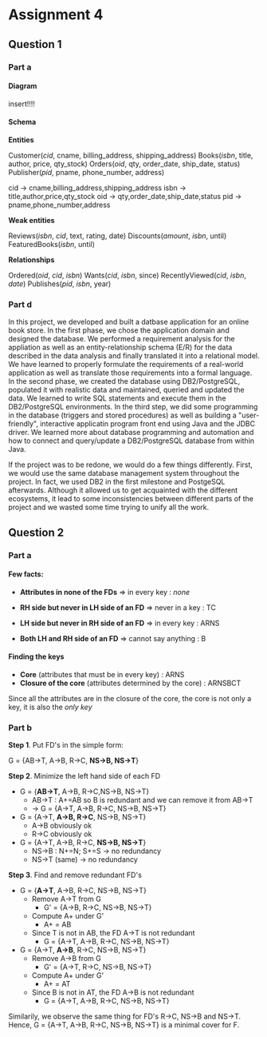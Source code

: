 # Assignment 4

## Question 1

### Part a

#### Diagram

insert!!!!

#### Schema

**Entities**

Customer(*cid*, cname, billing_address, shipping_address)
Books(*isbn*, title, author, price, qty_stock)
Orders(*oid*, qty, order_date, ship_date, status)
Publisher(*pid*, pname, phone_number, address)

cid -> cname,billing_address,shipping_address
isbn -> title,author,price,qty_stock
oid -> qty,order_date,ship_date,status
pid -> pname,phone_number,address

**Weak entities**

Reviews(*isbn*, *cid*, text, rating, date)
Discounts(*amount*, *isbn*, until)
FeaturedBooks(*isbn*, until)

**Relationships**

Ordered(*oid*, *cid*, *isbn*)
Wants(*cid*, *isbn*, since)
RecentlyViewed(*cid*, *isbn*, *date*)
Publishes(*pid*, *isbn*, year)

### Part d

In this project, we developed and built a datbase application for an online book store. In the first phase, we chose the application domain  and designed the database. We performed a requirement analysis for the appliation as well as an entity-relationship schema (E/R) for the data described in the data analysis and  finally translated it into a relational model. We have learned to properly formulate the requirements of a real-world application as well as translate those requirements into a formal language. In the second phase, we created the database using DB2/PostgreSQL, populated it with realistic data and  maintained, queried and updated the data. We learned to write SQL statements and execute them in the DB2/PostgreSQL environments. In the third step, we did some programming in the database (triggers and stored procedures) as well as building a "user-friendly", interactive applicatin program front end using Java and the JDBC driver. We learned more about database programming and automation and how to connect and query/update a DB2/PostgreSQL database from within Java.

If the project was to be redone, we would do a few things differently. First, we would use the same database management system throughout the project. In fact, we used DB2 in the first milestone and PostgeSQL afterwards. Although it allowed us to get acquainted with the different ecosystems, it lead to some inconsistencies between different parts of the project and we wasted some time trying to unify all the work.

## Question 2

### Part a

#### Few facts:

* **Attributes in none of the FDs** => in every key : *none*

* **RH side but never in LH side of an FD** => never in a key : TC

* **LH side but never in RH side of an FD** => in every key : ARNS

* **Both LH and RH side of an FD** => cannot say anything : B


#### Finding the keys

* **Core** (attributes that must be in every key) : ARNS
* **Closure of the core** (attributes determined by the core) : ARNSBCT

Since all the attributes are in the closure of the core, the core is not only a key, it is also the *only key*

### Part b

**Step 1**. Put FD's in the simple form:

G = {AB->T, A->B, R->C, **NS->B, NS->T**}

**Step 2**. Minimize the left hand side of each FD

* G = {**AB->T**, A->B, R->C,NS->B, NS->T}
  * AB->T : A+=AB so B is redundant and we can remove it from AB->T
  * -> G = {A->T, A->B, R->C, NS->B, NS->T}
* G = {A->T, **A->B, R->C**, NS->B, NS->T}
  * A->B obviously ok
  * R->C obviously ok
* G = {A->T, A->B, R->C, **NS->B, NS->T**}
  * NS->B : N+=N; S+=S -> no redundancy
  * NS->T (same) -> no redundancy

**Step 3**. Find and remove redundant FD's

* G = {**A->T**, A->B, R->C, NS->B, NS->T}
  * Remove A->T from G
    * G' = {A->B, R->C, NS->B, NS->T}
  * Compute A+ under G'
    * A+ = AB
  * Since T is not in AB, the FD A->T is not redundant
    * G = {A->T, A->B, R->C, NS->B, NS->T}
* G = {A->T, **A->B**, R->C, NS->B, NS->T}
  * Remove A->B from G
    * G' = {A->T, R->C, NS->B, NS->T}
  * Compute A+ under G'
    * A+ = AT
  * Since B is not in AT, the FD A->B is not redundant
    * G = {A->T, A->B, R->C, NS->B, NS->T}

Similarily, we observe the same thing for FD's R->C, NS->B and NS->T. Hence, G = {A->T, A->B, R->C, NS->B, NS->T} is a minimal cover for F.

